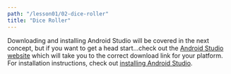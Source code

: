 ```yaml
---
path: "/lesson01/02-dice-roller"
title: "Dice Roller"
---
```


<youtube id="GcH5Yl9GD88"></youtube>
<p>Downloading and installing Android Studio will be covered in the next concept, but if you want to get a head start...check out the <a target="_blank" href="https://developer.android.com/studio/">Android Studio website</a> which will take you to the correct download link for your platform. For installation instructions, check out <a target="_blank" href="https://developer.android.com/studio/install">installing Android Studio</a>.</p>
